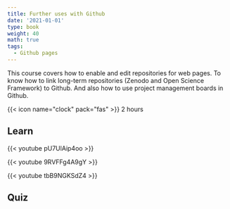 ```yaml
---
title: Further uses with Github
date: '2021-01-01'
type: book
weight: 40
math: true
tags:
  - Github pages
---
```


This course covers how to enable and edit repositories for web pages. To know how to link long-term repositories (Zenodo and Open Science Framework) to Github. And also how to use project management boards in Github.

<!--more-->

{{< icon name="clock" pack="fas" >}} 2 hours 

## Learn

{{< youtube pU7UlAip4oo >}}

{{< youtube 9RVFFg4A9gY >}}

{{< youtube tbB9NGKSdZ4 >}}

## Quiz


